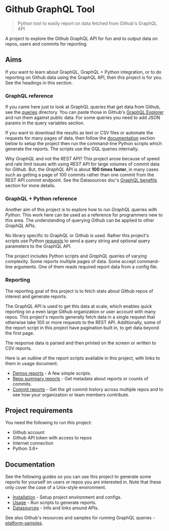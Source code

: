 # Github GraphQL Tool
> Python tool to easily report on data fetched from Github's GraphQL API

A project to explore the Github GraphQL API for fun and to output data on repos, users and commits for reporting.


## Aims

If you want to learn about GraphQL, GraphQL + Python integration, or to do reporting on Github data using the GraphQL API, then this project is for you. See the headings in this section.


### GraphQL reference

If you came here just to look at GraphQL queries that get data from Github, see the [queries](/ghgql/queries) directory. You can paste those in Github's [GraphQL Explorer](https://developer.github.com/v4/explorer/) and run them against public data. For some queries you need to add JSON params in the query variables section.

If you want to download the results as text or CSV files or automate the requests for many pages of data, then follow the [documentation](#documentation) section below to setup the project then run the command-line Python scripts which generate the reports. The scripts use the GQL queries internally.

Why _GraphQL_ and not the _REST_ API? This project arose because of speed and rate limit issues with using _REST_ API for large volumes of commit data for _Github_. But, the _GraphQL_ API is about **100 times faster**, in many cases such as getting a page of 100 commits rather than one commit from the REST API commit endpoint. See the Datasources doc's [GraphQL benefits](/datasources.md#graphql-benefits) section for more details.

### GraphQL + Python reference

Another aim of this project is to explore how to run _GraphQL_ queries with _Python_. This work here can be used as a reference for programmers new to this area. The understanding of querying Github can be applied to other _GraphQL_ APIs.

No library specific to GraphQL or Github is used. Rather this project's scripts use Python [requests](https://requests.kennethreitz.org/en/master/) to send a query string and optional query parameters to the GraphQL API.

The project includes Python scripts and _GraphQL_ queries of varying complexity. Some reports multiple pages of data. Some accept command-line arguments. One of them reads required report data from a config file.

### Reporting

The reporting goal of this project is to fetch stats about Github repos of interest and generate reports.

The GraphQL API is used to get this data at scale, which enables quick reporting on a even large Github organization or user account with many repos. This project's reports generally fetch data in a single request that otherwise take 100 or more requests to the REST API. Additionally, some of the report script in this project have pagination built in, to get data beyond the first page.

The response data is parsed and then printed on the screen or written to CSV reports.

Here is an outline of the report scripts available in this project, with links to them in usage document.

- [Demos reports](/usage.md#demo-reports) - A few simple scripts.
- [Repo summary reports](/usage.md#repo-summary-reports) - Get metadata about reports or counts of commits.
- [Commit reports](/usage.md#commit-reports) - Get the _git_ commit history across multiple repos and to see how your organization or team members contribute.


## Project requirements

You need the following to run this project:

- Github account
- Github API token with access to repos
- Internet connection
- Python 3.6+


## Documentation

See the following guides so you can use this project to generate some reports for yourself on users or repos you are interested in. Note that these only cover the case of a Unix-style environment.

- [Installation](/installation.md) - Setup project environment and configs.
- [Usage](/usage.md) - Run scripts to generate reports.
- [Datasources](/datasources.md) - Info and links around APIs.

See also Github's resources and samples for running GraphQL queries - [platform-samples](https://github.com/github/platform-samples/tree/master/graphql).
